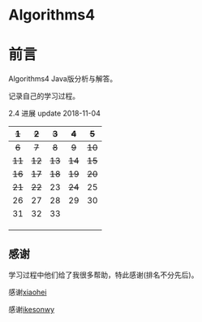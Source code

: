 # Algorithms4

# 前言

Algorithms4 Java版分析与解答。

记录自己的学习过程。

2.4 进展 update 2018-11-04

| ~~1~~  | ~~2~~  | ~~3~~  | ~~4~~  | ~~5~~  |
| :----: | :----: | :----: | :----: | :----: |
| ~~6~~  | ~~7~~  | ~~8~~  | ~~9~~  | ~~10~~ |
| ~~11~~ | ~~12~~ | ~~13~~ | ~~14~~ | ~~15~~ |
| ~~16~~ | ~~17~~ | ~~18~~ | ~~19~~ | ~~20~~ |
| ~~21~~ | ~~22~~ |   23   | ~~24~~ |   25   |
|   26   |   27   |   28   |   29   |   30   |
|   31   |   32   |   33   |        |        |
|        |        |        |        |        |
|        |        |        |        |        |
|        |        |        |        |        |




## 感谢

学习过程中他们给了我很多帮助，特此感谢(排名不分先后)。

感谢[xiaohei](https://github.com/YangXiaoHei/Algorithms)

感谢[ikesonwy](https://github.com/ikesnowy/Algorithms-4th-Edition-in-Csharp)



